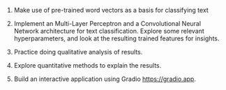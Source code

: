 1. Make use of pre-trained word vectors as a basis for classifying text

2. Implement an Multi-Layer Perceptron and a Convolutional Neural Network architecture for text classification. Explore some relevant hyperparameters, and look at the resulting trained features for insights.


3. Practice doing qualitative analysis of results.


4. Explore quantitative methods to explain the results.


5. Build an interactive application using Gradio https://gradio.app.
